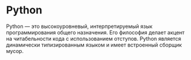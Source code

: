 # Python

Python — это высокоуровневый, интерпретируемый язык программирования общего назначения. Его философия делает акцент на читабельности кода с использованием отступов. Python является динамически типизированным языком и имеет встроенный сборщик мусор.
